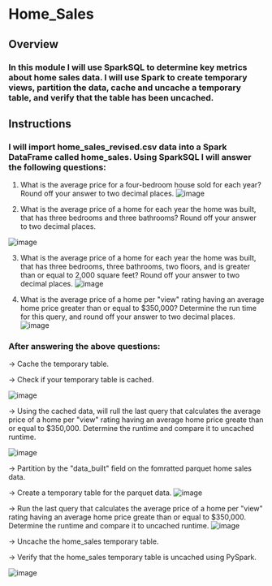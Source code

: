 # Home_Sales

## Overview
### In this module I will use SparkSQL to determine key metrics about home sales data.   I will use Spark to create temporary views, partition the data, cache and uncache a temporary table, and verify that the table has been uncached. 

## Instructions
### I will import home_sales_revised.csv data into a Spark DataFrame called home_sales.  Using SparkSQL I will answer the following questions:

1. What is the average price for a four-bedroom house sold for each year? Round off your answer to two decimal places.
![image](https://github.com/eferna1/Home_Sales/assets/145945547/79ab8ca5-939f-4f99-ae3f-e970d79c8213)

2. What is the average price of a home for each year the home was built, that has three bedrooms and three bathrooms? Round off your answer to two decimal places.
   
![image](https://github.com/eferna1/Home_Sales/assets/145945547/0d318638-5155-4920-a6a2-730115b15aa2)

3. What is the average price of a home for each year the home was built, that has three bedrooms, three bathrooms, two floors, and is greater than or equal to 2,000 square feet? Round off your answer to two decimal places.
![image](https://github.com/eferna1/Home_Sales/assets/145945547/cbec9b97-ed5f-42f5-aa76-276741d88efb)

4. What is the average price of a home per "view" rating having an average home price greater than or equal to $350,000? Determine the run time for this query, and round off your answer to two decimal places.
![image](https://github.com/eferna1/Home_Sales/assets/145945547/a09b725d-753f-4f59-8658-95012a162dd3)

### After answering the above questions: 
-> Cache the temporary table.

-> Check if your temporary table is cached.

![image](https://github.com/eferna1/Home_Sales/assets/145945547/1ca10d43-8d75-4adb-88c4-47dfd3046151)

-> Using the cached data, will rull the last query that calculates the average price of a home per "view" rating having an average home price greate than or equal to $350,000.  Determine the runtime and compare it to uncached runtime. 

![image](https://github.com/eferna1/Home_Sales/assets/145945547/15b8c828-16dd-4c2e-a57d-4d31a76550ad)

-> Partition by the "data_built" field on the fomratted parquet home sales data. 

-> Create a temporary table for the parquet data. 
![image](https://github.com/eferna1/Home_Sales/assets/145945547/cca4cd40-c494-400b-81cb-25d4b0dd87f6)

-> Run the last query that calculates the average price of a home per "view" rating having an average home price greate than or equal to $350,000.   Determine the runtime and compare it to uncached runtime. 
![image](https://github.com/eferna1/Home_Sales/assets/145945547/39c006ea-d8cb-4a8b-8e48-b370a38699db)

-> Uncache the home_sales temporary table. 

-> Verify that the home_sales temporary table is uncached using PySpark. 

![image](https://github.com/eferna1/Home_Sales/assets/145945547/9e422e5e-01e3-44d4-b1a0-f2ce90f17e6e)


